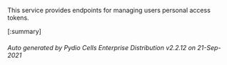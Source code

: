 






This service provides endpoints for managing users personal access tokens.

[:summary]

###### Auto generated by Pydio Cells Enterprise Distribution v2.2.12 on 21-Sep-2021
